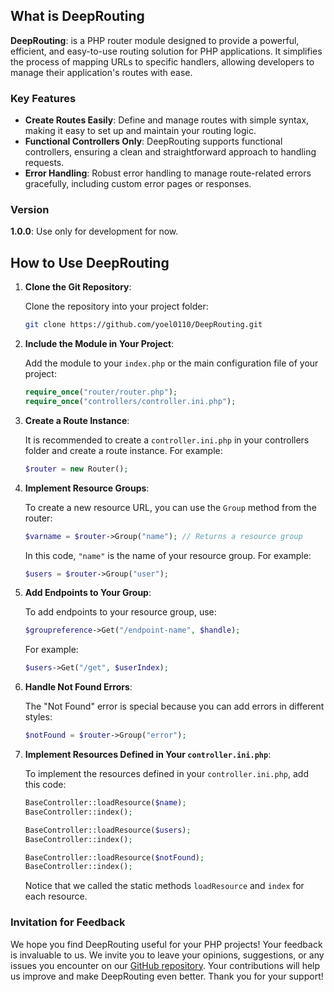 ## **What is DeepRouting**

**DeepRouting**: is a PHP router module designed to provide a powerful, efficient, and easy-to-use routing solution for PHP applications. It simplifies the process of mapping URLs to specific handlers, allowing developers to manage their application's routes with ease.

### Key Features

- **Create Routes Easily**: Define and manage routes with simple syntax, making it easy to set up and maintain your routing logic.
- **Functional Controllers Only**: DeepRouting supports functional controllers, ensuring a clean and straightforward approach to handling requests.
- **Error Handling**: Robust error handling to manage route-related errors gracefully, including custom error pages or responses.

### Version

**1.0.0**: Use only for development for now.

## How to Use DeepRouting

1. **Clone the Git Repository**:

   Clone the repository into your project folder:

   ```sh
   git clone https://github.com/yoel0110/DeepRouting.git
   ```

2. **Include the Module in Your Project**:

   Add the module to your `index.php` or the main configuration file of your project:

   ```php
   require_once("router/router.php");
   require_once("controllers/controller.ini.php");
   ```

3. **Create a Route Instance**:

   It is recommended to create a `controller.ini.php` in your controllers folder and create a route instance. For example:

   ```php
   $router = new Router();
   ```

4. **Implement Resource Groups**:

   To create a new resource URL, you can use the `Group` method from the router:

   ```php
   $varname = $router->Group("name"); // Returns a resource group
   ```

   In this code, `"name"` is the name of your resource group. For example:

   ```php
   $users = $router->Group("user");
   ```

5. **Add Endpoints to Your Group**:

   To add endpoints to your resource group, use:

   ```php
   $groupreference->Get("/endpoint-name", $handle);
   ```

   For example:

   ```php
   $users->Get("/get", $userIndex);
   ```

6. **Handle Not Found Errors**:

   The "Not Found" error is special because you can add errors in different styles:

   ```php
   $notFound = $router->Group("error");
   ```

7. **Implement Resources Defined in Your `controller.ini.php`**:

   To implement the resources defined in your `controller.ini.php`, add this code:

   ```php
   BaseController::loadResource($name);
   BaseController::index();

   BaseController::loadResource($users);
   BaseController::index();

   BaseController::loadResource($notFound);
   BaseController::index();
   ```

   Notice that we called the static methods `loadResource` and `index` for each resource.

### Invitation for Feedback

We hope you find DeepRouting useful for your PHP projects! Your feedback is invaluable to us. We invite you to leave your opinions, suggestions, or any issues you encounter on our [GitHub repository](https://github.com/yoel0110/DeepRouting). Your contributions will help us improve and make DeepRouting even better. Thank you for your support!